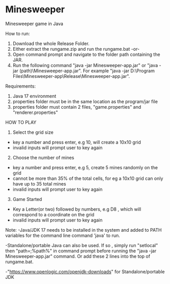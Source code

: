 # Minesweeper
 Minesweeper game in Java


How to run: 
1) Download the whole Release Folder. 
2) Either extract the rungame.zip and run the rungame.bat 
  -or-
2) Open command prompt and navigate to the folder path containing the JAR.
3) Run the following command "java -jar Minesweeper-app.jar" or "java -jar (path)\Minesweeper-app.jar". For example "java -jar D:\Program Files\Minesweeper-app\Release\Minesweeper-app.jar".

Requirements:
1) Java 17 environment
2) properties folder must be in the same location as the program/jar file
3) properties folder must contain 2 files, "game.properties" and "renderer.properties"



HOW TO PLAY

1) Select the grid size
- key a number and press enter, e.g 10, will create a 10x10 grid
- invalid inputs will prompt user to key again

2) Choose the number of mines
- key a number and press enter, e.g 5, create 5 mines randomly on the grid
- cannot be more than 35% of the total cells, for eg a 10x10 grid can only have up to 35 total mines
- invalid inputs will prompt user to key again

3) Game Started
- Key a Letter(or two) followed by numbers, e.g D8 , which will correspond to a coordinate
on the grid
- invalid inputs will prompt user to key again



Note: 
-Java/JDK 17 needs to be installed in the system and added to PATH variables for the command line command 'java' to run.

-Standalone/portable Java can also be used. If so , simply run "setlocal" then "path=<PATH OF STANDALONE>;%path%" in command prompt before running the "java -jar Minesweeper-app.jar" command. Or add these 2 lines into the top of rungame.bat.

-"https://www.openlogic.com/openjdk-downloads" for Standalone/portable JDK
